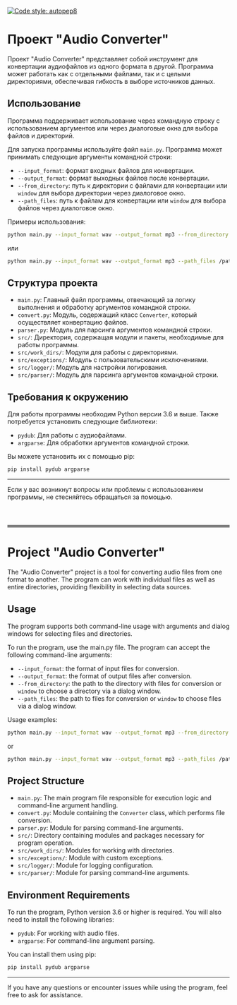[![Code style: autopep8](https://img.shields.io/badge/code%20style-autopep8-yellow)](https://github.com/hhatto/autopep8)

# Проект "Audio Converter"

Проект "Audio Converter" представляет собой инструмент для конвертации аудиофайлов из одного формата в другой. Программа может работать как с отдельными файлами, так и с целыми директориями, обеспечивая гибкость в выборе источников данных.

## Использование

Программа поддерживает использование через командную строку с использованием аргументов или через диалоговые окна для выбора файлов и директорий.

Для запуска программы используйте файл `main.py`. Программа может принимать следующие аргументы командной строки:

- `--input_format`: формат входных файлов для конвертации.
- `--output_format`: формат выходных файлов после конвертации.
- `--from_directory`: путь к директории с файлами для конвертации или `window` для выбора директории через диалоговое окно.
- `--path_files`: путь к файлам для конвертации или `window` для выбора файлов через диалоговое окно.

Примеры использования:

```bash
python main.py --input_format wav --output_format mp3 --from_directory /path/to/directory
```
или
```bash
python main.py --input_format wav --output_format mp3 --path_files /path/to/file1 /path/to/file2
```

## Структура проекта

- `main.py`: Главный файл программы, отвечающий за логику выполнения и обработку аргументов командной строки.
- `convert.py`: Модуль, содержащий класс `Converter`, который осуществляет конвертацию файлов.
- `parser.py`: Модуль для парсинга аргументов командной строки.
- `src/`: Директория, содержащая модули и пакеты, необходимые для работы программы.
- `src/work_dirs/`: Модули для работы с директориями.
- `src/exceptions/`: Модуль с пользовательскими исключениями.
- `src/logger/`: Модуль для настройки логирования.
- `src/parser/`: Модуль для парсинга аргументов командной строки.

## Требования к окружению

Для работы программы необходим Python версии 3.6 и выше. Также потребуется установить следующие библиотеки:

- `pydub`: Для работы с аудиофайлами.
- `argparse`: Для обработки аргументов командной строки.

Вы можете установить их с помощью pip:
```bash
pip install pydub argparse
```

***

Если у вас возникнут вопросы или проблемы с использованием программы, не стесняйтесь обращаться за помощью.

<hr style="border: 0; height: 6px; background-color: grey; margin-bottom: 20px; margin-top: 55px;">

# Project "Audio Converter"

The "Audio Converter" project is a tool for converting audio files from one format to another. The program can work with individual files as well as entire directories, providing flexibility in selecting data sources.

## Usage

The program supports both command-line usage with arguments and dialog windows for selecting files and directories.

To run the program, use the main.py file. The program can accept the following command-line arguments:

- `--input_format`: the format of input files for conversion.
- `--output_format`: the format of output files after conversion.
- `--from_directory`: the path to the directory with files for conversion or `window` to choose a directory via a dialog window.
- `--path_files`: the path to files for conversion or `window` to choose files via a dialog window.

Usage examples:

```bash
python main.py --input_format wav --output_format mp3 --from_directory /path/to/directory
```
or
```bash
python main.py --input_format wav --output_format mp3 --path_files /path/to/file1 /path/to/file2
```

## Project Structure

- `main.py`: The main program file responsible for execution logic and command-line argument handling.
- `convert.py`: Module containing the `Converter` class, which performs file conversion.
- `parser.py`: Module for parsing command-line arguments.
- `src/`: Directory containing modules and packages necessary for program operation.
- `src/work_dirs/`: Modules for working with directories.
- `src/exceptions/`: Module with custom exceptions.
- `src/logger/`: Module for logging configuration.
- `src/parser/`: Module for parsing command-line arguments.

## Environment Requirements

To run the program, Python version 3.6 or higher is required. You will also need to install the following libraries:

- `pydub`: For working with audio files.
- `argparse`: For command-line argument parsing.

You can install them using pip:
```bash
pip install pydub argparse
```
***
If you have any questions or encounter issues while using the program, feel free to ask for assistance.
